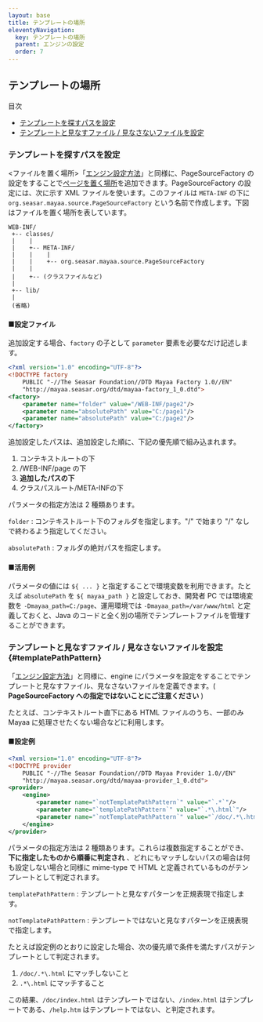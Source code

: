 ```yaml
---
layout: base
title: テンプレートの場所
eleventyNavigation:
  key: テンプレートの場所
  parent: エンジンの設定
  order: 7
---
```


## テンプレートの場所

<div class="toc">
<a id="toc" name="toc">目次</a>
<ul>
<li><a href="#pageSourceFactory">テンプレートを探すパスを設定</a></li>
<li><a href="#templatePathPattern">テンプレートと見なすファイル / 見なさないファイルを設定</a></li>
</ul>
</div>

<h3><a name="pageSourceFactory"></a>テンプレートを探すパスを設定</h3>

<ファイルを置く場所>「<a href="/docs/settings/">エンジン設定方法</a>」と同様に、PageSourceFactory の設定をすることで<a href="deploy.html">ページを置く場所</a>を追加できます。PageSourceFactory の設定には、次に示す XML ファイルを使います。このファイルは `META-INF` の下に `org.seasar.mayaa.source.PageSourceFactory` という名前で作成します。下図はファイルを置く場所を表しています。
```
WEB-INF/
 +-- classes/
 |    |
 |    +-- META-INF/
 |    |    |
 |    |    +-- org.seasar.mayaa.source.PageSourceFactory
 |    |
 |    +-- (クラスファイルなど)
 |
 +-- lib/
 |
 (省略)
```

#### ■設定ファイル

追加設定する場合、`factory` の子として `parameter` 要素を必要なだけ記述します。


```xml {data-filename=org.seasar.mayaa.source.PageSourceFactory}
<?xml version="1.0" encoding="UTF-8"?>
<!DOCTYPE factory
    PUBLIC "-//The Seasar Foundation//DTD Mayaa Factory 1.0//EN"
    "http://mayaa.seasar.org/dtd/mayaa-factory_1_0.dtd">
<factory>
    <parameter name="folder" value="/WEB-INF/page2"/>
    <parameter name="absolutePath" value="C:/page1"/>
    <parameter name="absolutePath" value="C:/page2"/>
</factory>
```
追加設定したパスは、追加設定した順に、下記の優先順で組み込まれます。

1. コンテキストルートの下
1. /WEB-INF/page の下
1.  **追加したパスの下** 
1. クラスパスルート/META-INFの下


パラメータの指定方法は 2 種類あります。

`folder`
: コンテキストルート下のフォルダを指定します。"/" で始まり "/" なしで終わるよう指定してください。

`absolutePath`
: フォルダの絶対パスを指定します。


#### ■活用例

パラメータの値には `${ ... }` と指定することで環境変数を利用できます。たとえば `absolutePath` を `${ mayaa_path }` と設定しておき、開発者 PC では環境変数を `-Dmayaa_path=C:/page`、運用環境では `-Dmayaa_path=/var/www/html` と定義しておくと、Java のコードと全く別の場所でテンプレートファイルを管理することができます。



### テンプレートと見なすファイル / 見なさないファイルを設定 {#templatePathPattern}

「[エンジン設定方法](/docs/settings/)」と同様に、engine にパラメータを設定をすることでテンプレートと見なすファイル、見なさないファイルを定義できます。( **PageSourceFactory への指定ではないことにご注意ください** )

たとえば、コンテキストルート直下にある HTML ファイルのうち、一部のみ Mayaa に処理させたくない場合などに利用します。


#### ■設定例

```xml {data-filename=org.seasar.mayaa.provider.ServiceProvider}
<?xml version="1.0" encoding="UTF-8"?>
<!DOCTYPE provider
    PUBLIC "-//The Seasar Foundation//DTD Mayaa Provider 1.0//EN"
    "http://mayaa.seasar.org/dtd/mayaa-provider_1_0.dtd">
<provider>
    <engine>
        <parameter name="`notTemplatePathPattern`" value="`.*`"/>
        <parameter name="`templatePathPattern`" value="`.*\.html`"/>
        <parameter name="`notTemplatePathPattern`" value="`/doc/.*\.html`"/>
    </engine>
</provider>
```

パラメータの指定方法は 2 種類あります。これらは複数指定することができ、 **下に指定したものから順番に判定され** 、どれにもマッチしないパスの場合は何も設定しない場合と同様に mime-type で HTML と定義されているものがテンプレートとして判定されます。

`templatePathPattern`
: テンプレートと見なすパターンを正規表現で指定します。

`notTemplatePathPattern`
: テンプレートではないと見なすパターンを正規表現で指定します。

たとえば設定例のとおりに設定した場合、次の優先順で条件を満たすパスがテンプレートとして判定されます。

1. `/doc/.*\.html` にマッチしないこと
2. `.*\.html` にマッチすること

この結果、`/doc/index.html` はテンプレートではない、`/index.html` はテンプレートである、`/help.htm` はテンプレートではない、と判定されます。
